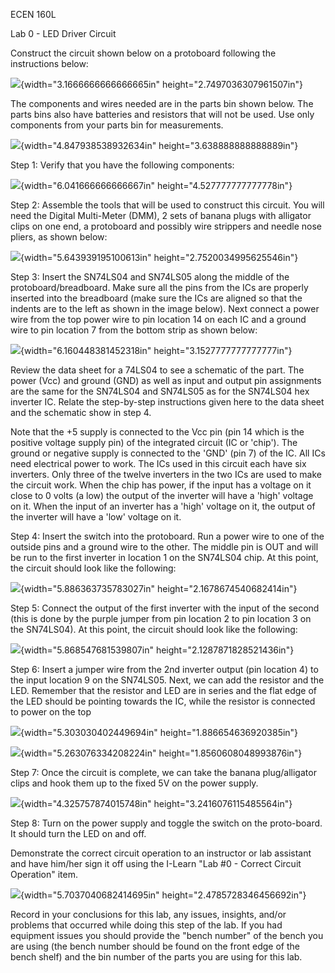 ECEN 160L

Lab 0 - LED Driver Circuit

Construct the circuit shown below on a protoboard following the
instructions below:

![](media/image1.tiff){width="3.1666666666666665in"
height="2.7497036307961507in"}

The components and wires needed are in the parts bin shown below. The
parts bins also have batteries and resistors that will not be used. Use
only components from your parts bin for measurements.

![](media/image2.tiff){width="4.847938538932634in"
height="3.638888888888889in"}

Step 1: Verify that you have the following components:

![](media/image3.tiff){width="6.041666666666667in"
height="4.527777777777778in"}

Step 2: Assemble the tools that will be used to construct this circuit.
You will need the Digital Multi-Meter (DMM), 2 sets of banana plugs with
alligator clips on one end, a protoboard and possibly wire strippers and
needle nose pliers, as shown below:

![](media/image4.tiff){width="5.643939195100613in"
height="2.7520034995625546in"}

Step 3: Insert the SN74LS04 and SN74LS05 along the middle of the
protoboard/breadboard. Make sure all the pins from the ICs are properly
inserted into the breadboard (make sure the ICs are aligned so that the
indents are to the left as shown in the image below). Next connect a
power wire from the top power wire to pin location 14 on each IC and a
ground wire to pin location 7 from the bottom strip as shown below:

![](media/image5.tiff){width="6.160448381452318in"
height="3.1527777777777777in"}

Review the data sheet for a 74LS04 to see a schematic of the part. The
power (Vcc) and ground (GND) as well as input and output pin assignments
are the same for the SN74LS04 and SN74LS05 as for the SN74LS04 hex
inverter IC. Relate the step-by-step instructions given here to the data
sheet and the schematic show in step 4.

Note that the +5 supply is connected to the Vcc pin (pin 14 which is the
positive voltage supply pin) of the integrated circuit (IC or \'chip\').
The ground or negative supply is connected to the \'GND\' (pin 7) of the
IC. All ICs need electrical power to work. The ICs used in this circuit
each have six inverters. Only three of the twelve inverters in the two
ICs are used to make the circuit work. When the chip has power, if the
input has a voltage on it close to 0 volts (a low) the output of the
inverter will have a \'high\' voltage on it. When the input of an
inverter has a \'high\' voltage on it, the output of the inverter will
have a \'low\' voltage on it.

Step 4: Insert the switch into the protoboard. Run a power wire to one
of the outside pins and a ground wire to the other. The middle pin is
OUT and will be run to the first inverter in location 1 on the SN74LS04
chip. At this point, the circuit should look like the following:

![](media/image6.tiff){width="5.886363735783027in"
height="2.1678674540682414in"}

Step 5: Connect the output of the first inverter with the input of the
second (this is done by the purple jumper from pin location 2 to pin
location 3 on the SN74LS04). At this point, the circuit should look like
the following:

![](media/image7.tiff){width="5.868547681539807in"
height="2.1287871828521436in"}

Step 6: Insert a jumper wire from the 2nd inverter output (pin location
4) to the input location 9 on the SN74LS05. Next, we can add the
resistor and the LED. Remember that the resistor and LED are in series
and the flat edge of the LED should be pointing towards the IC, while
the resistor is connected to power on the top

![](media/image8.tiff){width="5.303030402449694in"
height="1.886654636920385in"}

![](media/image9.tiff){width="5.263076334208224in"
height="1.8560608048993876in"}

Step 7: Once the circuit is complete, we can take the banana
plug/alligator clips and hook them up to the fixed 5V on the power
supply.

![](media/image10.tiff){width="4.325757874015748in"
height="3.2416076115485564in"}

Step 8: Turn on the power supply and toggle the switch on the
proto-board. It should turn the LED on and off.

Demonstrate the correct circuit operation to an instructor or lab
assistant and have him/her sign it off using the I-Learn \"Lab \#0 -
Correct Circuit Operation\" item.

![](media/image11.tiff){width="5.7037040682414695in"
height="2.4785728346456692in"}

Record in your conclusions for this lab, any issues, insights, and/or
problems that occurred while doing this step of the lab. If you had
equipment issues you should provide the \"bench number\" of the bench
you are using (the bench number should be found on the front edge of the
bench shelf) and the bin number of the parts you are using for this lab.
